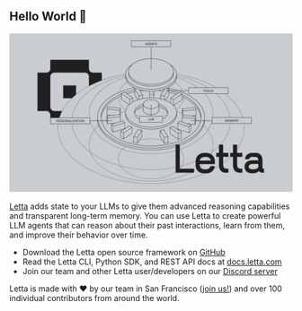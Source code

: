 ## Hello World 👾

![Letta Logo](../assets/hero_light.png)

[Letta](https://letta.com) adds state to your LLMs to give them advanced reasoning capabilities and transparent long-term memory. You can use Letta to create powerful LLM agents that can reason about their past interactions, learn from them, and improve their behavior over time.

* Download the Letta open source framework on [GitHub](https://github.com/letta-ai/letta)
* Read the Letta CLI, Python SDK, and REST API docs at [docs.letta.com](https://docs.letta.com)
* Join our team and other Letta user/developers on our [Discord server](https://discord.gg/letta)

Letta is made with ❤️ by our team in San Francisco ([join us!](https://letta.com#careers)) and over 100 individual contributors from around the world.
